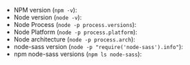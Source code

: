 <!--
Before opening an issue:
- Check that the version of node-sass you're trying to install supports your version of Node by looking at the release page for that version https://github.com/sass/node-sass/releases
- Read the common workarounds in the [TROUBLESHOOTING.md](https://github.com/sass/node-sass/blob/master/TROUBLESHOOTING.md)
- [Search for duplicate or closed issues](https://github.com/sass/node-sass/issues?utf8=%E2%9C%93&q=is%3Aissue)
- [Validate](http://sassmeister.com/) that it runs with both Ruby Sass and LibSass
- Prepare a [reduced test case](https://css-tricks.com/reduced-test-cases/) for any bugs
- Read the [contributing guidelines](https://github.com/sass/node-sass/blob/master/.github/CONTRIBUTING.md)

When encountering a syntax, or compilation issue:

- [Open an issue on `LibSass`](https://github.com/sass/LibSass/issues/new). You
may link it back here, but any change will be required there, not here

**When reporting an bug, YOU MUST PROVIDE THIS INFORMATION 
or your issue will be closed without discussion**
-->

- NPM version (`npm -v`):
- Node version (`node -v`):
- Node Process (`node -p process.versions`):
- Node Platform (`node -p process.platform`):
- Node architecture (`node -p process.arch`):
- node-sass version (`node -p "require('node-sass').info"`):
- npm node-sass versions (`npm ls node-sass`):
